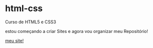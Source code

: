 # html-css
 Curso de HTML5 e CSS3

 estou começando a criar Sites e agora vou organizar meu Repositório!


<a href="Desafios/modulo 2/desafio010/desafio10.html">meu site!</a>